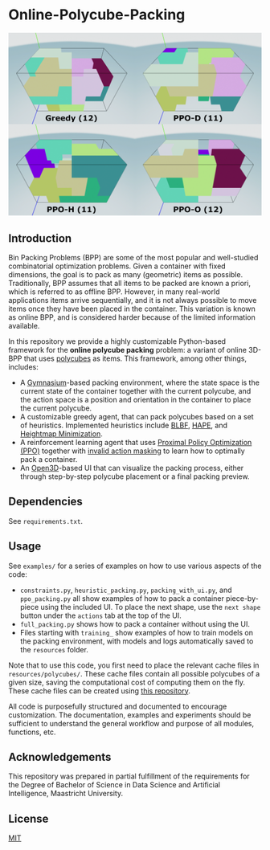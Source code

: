 # Online-Polycube-Packing

![](resources/preview.png)

## Introduction
Bin Packing Problems (BPP) are some of the most popular and well-studied combinatorial optimization problems.
Given a container with fixed dimensions, the goal is to pack as many (geometric) items as possible.
Traditionally, BPP assumes that all items to be packed are known a priori, which is referred to as offline BPP.
However, in many real-world applications items arrive sequentially, and it is not always possible to move items once they have been placed in the container.
This variation is known as online BPP, and is considered harder because of the limited information available.

In this repository we provide a highly customizable Python-based framework for the **online polycube packing** problem: a variant of online 3D-BPP that uses [polycubes](https://en.wikipedia.org/wiki/Polycube) as items.
This framework, among other things, includes:

- A [Gymnasium](https://github.com/Farama-Foundation/Gymnasium)-based packing environment, where the state space is the current state of the container together with the current polycube, and the action space is a position and orientation in the container to place the current polycube.
- A customizable greedy agent, that can pack polycubes based on a set of heuristics. Implemented heuristics include [BLBF](https://link.springer.com/chapter/10.1007/978-3-540-30198-1_45), [HAPE](https://link.springer.com/article/10.1631/jzus.A1100038), and [Heightmap Minimization](https://arxiv.org/abs/1812.04093).
- A reinforcement learning agent that uses [Proximal Policy Optimization (PPO)](https://arxiv.org/abs/1707.06347) together with [invalid action masking](https://arxiv.org/abs/2006.14171) to learn how to optimally pack a container.
- An [Open3D](https://www.open3d.org/)-based UI that can visualize the packing process, either through step-by-step polycube placement or a final packing preview.

## Dependencies
See `requirements.txt`.

## Usage
See `examples/` for a series of examples on how to use various aspects of the code:

- `constraints.py`, `heuristic_packing.py`, `packing_with_ui.py`, and `ppo_packing.py` all show examples of how to pack a container piece-by-piece using the included UI. To place the next shape, use the `next shape` button under the `actions` tab at the top of the UI.
- `full_packing.py` shows how to pack a container without using the UI.
- Files starting with `training_` show examples of how to train models on the packing environment, with models and logs automatically saved to the `resources` folder.

Note that to use this code, you first need to place the relevant cache files in `resources/polycubes/`.
These cache files contain all possible polycubes of a given size, saving the computational cost of computing them on the fly.
These cache files can be created using [this repository](https://github.com/mikepound/cubes).

All code is purposefully structured and documented to encourage customization.
The documentation, examples and experiments should be sufficient to understand the general workflow and purpose of all modules, functions, etc.

## Acknowledgements
This repository was prepared in partial fulfillment of the requirements for the Degree of Bachelor of Science in Data Science and Artificial Intelligence, Maastricht University.

## License
[MIT](https://choosealicense.com/licenses/mit/)

